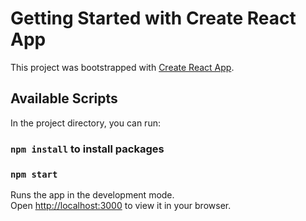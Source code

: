 # Getting Started with Create React App

This project was bootstrapped with [Create React App](https://github.com/facebook/create-react-app).

## Available Scripts

In the project directory, you can run:

### `npm install` to install packages

### `npm start`

Runs the app in the development mode.\
Open [http://localhost:3000](http://localhost:3000) to view it in your browser.
